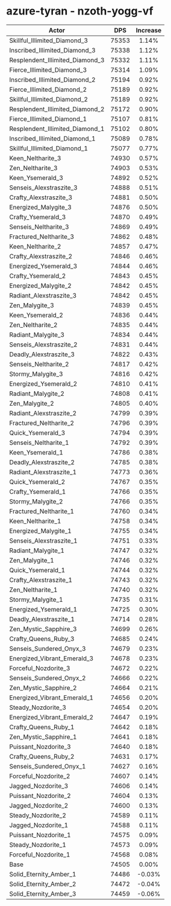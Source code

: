 # azure-tyran - nzoth-yogg-vf
| Actor | DPS | Increase |
|---|:---:|:---:|
|Skillful_Illimited_Diamond_3|75353|1.14%|
|Inscribed_Illimited_Diamond_3|75338|1.12%|
|Resplendent_Illimited_Diamond_3|75332|1.11%|
|Fierce_Illimited_Diamond_3|75314|1.09%|
|Inscribed_Illimited_Diamond_2|75194|0.92%|
|Fierce_Illimited_Diamond_2|75189|0.92%|
|Skillful_Illimited_Diamond_2|75189|0.92%|
|Resplendent_Illimited_Diamond_2|75172|0.90%|
|Fierce_Illimited_Diamond_1|75107|0.81%|
|Resplendent_Illimited_Diamond_1|75102|0.80%|
|Inscribed_Illimited_Diamond_1|75089|0.78%|
|Skillful_Illimited_Diamond_1|75077|0.77%|
|Keen_Neltharite_3|74930|0.57%|
|Zen_Neltharite_3|74903|0.53%|
|Keen_Ysemerald_3|74892|0.52%|
|Senseis_Alexstraszite_3|74888|0.51%|
|Crafty_Alexstraszite_3|74881|0.50%|
|Energized_Malygite_3|74876|0.50%|
|Crafty_Ysemerald_3|74870|0.49%|
|Senseis_Neltharite_3|74869|0.49%|
|Fractured_Neltharite_3|74862|0.48%|
|Keen_Neltharite_2|74857|0.47%|
|Crafty_Alexstraszite_2|74846|0.46%|
|Energized_Ysemerald_3|74844|0.46%|
|Crafty_Ysemerald_2|74843|0.45%|
|Energized_Malygite_2|74842|0.45%|
|Radiant_Alexstraszite_3|74842|0.45%|
|Zen_Malygite_3|74839|0.45%|
|Keen_Ysemerald_2|74836|0.44%|
|Zen_Neltharite_2|74835|0.44%|
|Radiant_Malygite_3|74834|0.44%|
|Senseis_Alexstraszite_2|74831|0.44%|
|Deadly_Alexstraszite_3|74822|0.43%|
|Senseis_Neltharite_2|74817|0.42%|
|Stormy_Malygite_3|74816|0.42%|
|Energized_Ysemerald_2|74810|0.41%|
|Radiant_Malygite_2|74808|0.41%|
|Zen_Malygite_2|74805|0.40%|
|Radiant_Alexstraszite_2|74799|0.39%|
|Fractured_Neltharite_2|74796|0.39%|
|Quick_Ysemerald_3|74794|0.39%|
|Senseis_Neltharite_1|74792|0.39%|
|Keen_Ysemerald_1|74786|0.38%|
|Deadly_Alexstraszite_2|74785|0.38%|
|Radiant_Alexstraszite_1|74773|0.36%|
|Quick_Ysemerald_2|74767|0.35%|
|Crafty_Ysemerald_1|74766|0.35%|
|Stormy_Malygite_2|74766|0.35%|
|Fractured_Neltharite_1|74760|0.34%|
|Keen_Neltharite_1|74758|0.34%|
|Energized_Malygite_1|74755|0.34%|
|Senseis_Alexstraszite_1|74751|0.33%|
|Radiant_Malygite_1|74747|0.32%|
|Zen_Malygite_1|74746|0.32%|
|Quick_Ysemerald_1|74744|0.32%|
|Crafty_Alexstraszite_1|74743|0.32%|
|Zen_Neltharite_1|74740|0.32%|
|Stormy_Malygite_1|74735|0.31%|
|Energized_Ysemerald_1|74725|0.30%|
|Deadly_Alexstraszite_1|74714|0.28%|
|Zen_Mystic_Sapphire_3|74699|0.26%|
|Crafty_Queens_Ruby_3|74685|0.24%|
|Senseis_Sundered_Onyx_3|74679|0.23%|
|Energized_Vibrant_Emerald_3|74678|0.23%|
|Forceful_Nozdorite_3|74672|0.22%|
|Senseis_Sundered_Onyx_2|74666|0.22%|
|Zen_Mystic_Sapphire_2|74664|0.21%|
|Energized_Vibrant_Emerald_1|74656|0.20%|
|Steady_Nozdorite_3|74654|0.20%|
|Energized_Vibrant_Emerald_2|74647|0.19%|
|Crafty_Queens_Ruby_1|74642|0.18%|
|Zen_Mystic_Sapphire_1|74641|0.18%|
|Puissant_Nozdorite_3|74640|0.18%|
|Crafty_Queens_Ruby_2|74631|0.17%|
|Senseis_Sundered_Onyx_1|74627|0.16%|
|Forceful_Nozdorite_2|74607|0.14%|
|Jagged_Nozdorite_3|74606|0.14%|
|Puissant_Nozdorite_2|74604|0.13%|
|Jagged_Nozdorite_2|74600|0.13%|
|Steady_Nozdorite_2|74589|0.11%|
|Jagged_Nozdorite_1|74588|0.11%|
|Puissant_Nozdorite_1|74575|0.09%|
|Steady_Nozdorite_1|74573|0.09%|
|Forceful_Nozdorite_1|74568|0.08%|
|Base|74505|0.00%|
|Solid_Eternity_Amber_1|74486|-0.03%|
|Solid_Eternity_Amber_2|74472|-0.04%|
|Solid_Eternity_Amber_3|74459|-0.06%|
